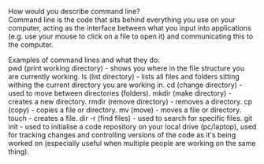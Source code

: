 How would you describe command line?<br>
Command line is the code that sits behind everything you use on your computer, acting as the interface between what you input into applications (e.g. use your mouse to click on a file to open it) and communicating this to the computer.

Examples of command lines and what they do:<br>
  pwd (print working directory) - shows you where in the file structure you are currently working.
  ls (list directory) - lists all files and folders sitting withing the current directory you are working in.
  cd (change directory) - used to move between directories (folders).
  mkdir (make directory) - creates a new directory.
  rmdir (remove directory) - removes a directory.
  cp (copy) - copies a file or directory.
  mv (move) - moves a file or directory.
  touch - creates a file.
  dir -r (find files) - used to search for specific files.
  git init - used to initialise a code repository on your local drive (pc/laptop), used for tracking changes and controlling versions of the code as it's being worked on (especially useful when multiple people are working on the same thing).